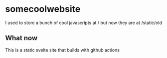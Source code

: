 # somecoolwebsite

I used to store a bunch of cool javascripts at / but now they are at /static/old

## What now

This is a static svelte site that builds with github actions
